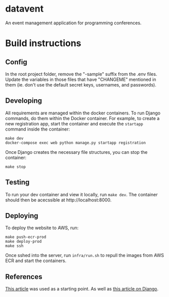 # datavent
An event management application for programming conferences. 


# Build instructions


## Config
In the root project folder, remove the "-sample" suffix from the .env files. Update the variables in those files that have "CHANGEME" mentioned in them (ie. don't use the default secret keys, usernames, and passwords).

## Developing 

All requirements are managed within the docker containers. To run Django commands, do them within the Docker container. For example, to create a new registration app, start the container and execute the `startapp` command inside the container:

```
make dev
docker-compose exec web python manage.py startapp registration
```

Once Django creates the necessary file structures, you can stop the container:

`make stop`

## Testing

To run your dev container and view it locally, run `make dev`. The container should then be acecssible at http://localhost:8000.

## Deploying

To deploy the website to AWS, run:

```
make push-ecr-prod
make deploy-prod
make ssh
```

Once sshed into the server, run `infra/run.sh` to repull the images from AWS ECR and start the containers.

## References

[This article](https://testdriven.io/blog/dockerizing-django-with-postgres-gunicorn-and-nginx/) was used as a starting point.
As well as [this article on Django](https://docs.djangoproject.com/en/4.2/intro/tutorial01/).